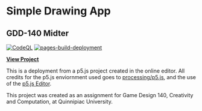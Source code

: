 # Simple Drawing App
## GDD-140 Midter

[![CodeQL](https://github.com/LittleTealeaf/GDD-140-Midterm/actions/workflows/codeql-analysis.yml/badge.svg)](https://github.com/LittleTealeaf/GDD-140-Midterm/actions/workflows/codeql-analysis.yml) [![pages-build-deployment](https://github.com/LittleTealeaf/GDD-140-Midterm/actions/workflows/pages/pages-build-deployment/badge.svg)](https://github.com/LittleTealeaf/GDD-140-Midterm/actions/workflows/pages/pages-build-deployment)

[**View Project**](https://littletealeaf.github.io/GDD-140-Midterm/)

This is a deployment from a p5.js project created in the online editor. All credits for the p5.js enviornment used goes to [processing/p5.js](https://github.com/processing/p5.js), and the use of the [p5.js Editor](https://editor.p5js.org/).

This project was created as an assignment for Game Design 140, Creativity and Computation, at Quinnipiac University.
